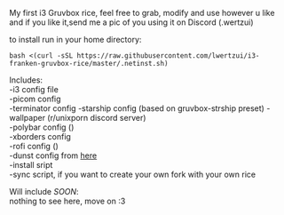My first i3 Gruvbox rice, 
feel free to grab, modify and use however u like and if you like it,send me a pic of you using it on Discord (.wertzui)

to install run in your home directory:  
```
bash <(curl -sSL https://raw.githubusercontent.com/lwertzui/i3-franken-gruvbox-rice/master/.netinst.sh)
```

Includes:  
-i3 config file  
-picom config  
-terminator config
-starship config  (based on gruvbox-strship preset)
-wallpaper  (r/unixporn discord server)  
-polybar config  ()  
-xborders config  
-rofi config ()  
-dunst config from [here](https://github.com/tinted-theming/base16-dunst/)  
-install sript  
-sync script, if you want to create your own fork with your own rice  

Will include *SOON*:  
nothing to see here, move on :3
